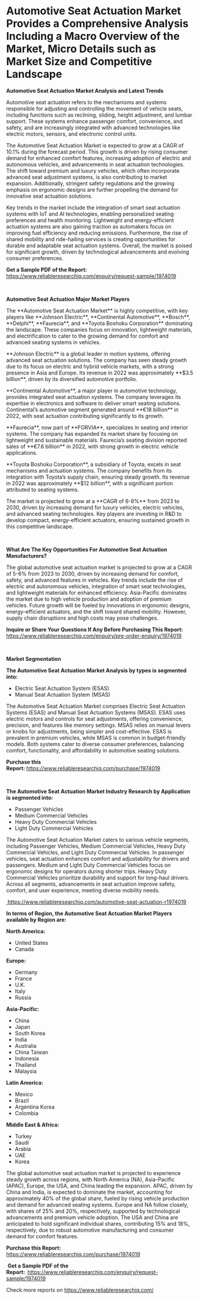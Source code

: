 <p><h1>Automotive Seat Actuation Market Provides a Comprehensive Analysis Including a Macro Overview of the Market, Micro Details such as Market Size and Competitive Landscape</h1></p><p><strong>Automotive Seat Actuation Market Analysis and Latest Trends</strong></p>
<p><p>Automotive seat actuation refers to the mechanisms and systems responsible for adjusting and controlling the movement of vehicle seats, including functions such as reclining, sliding, height adjustment, and lumbar support. These systems enhance passenger comfort, convenience, and safety, and are increasingly integrated with advanced technologies like electric motors, sensors, and electronic control units.</p><p>The Automotive Seat Actuation Market is expected to grow at a CAGR of 10.1% during the forecast period. This growth is driven by rising consumer demand for enhanced comfort features, increasing adoption of electric and autonomous vehicles, and advancements in seat actuation technologies. The shift toward premium and luxury vehicles, which often incorporate advanced seat adjustment systems, is also contributing to market expansion. Additionally, stringent safety regulations and the growing emphasis on ergonomic designs are further propelling the demand for innovative seat actuation solutions.</p><p>Key trends in the market include the integration of smart seat actuation systems with IoT and AI technologies, enabling personalized seating preferences and health monitoring. Lightweight and energy-efficient actuation systems are also gaining traction as automakers focus on improving fuel efficiency and reducing emissions. Furthermore, the rise of shared mobility and ride-hailing services is creating opportunities for durable and adaptable seat actuation systems. Overall, the market is poised for significant growth, driven by technological advancements and evolving consumer preferences.</p></p>
<p><strong>Get a Sample PDF of the Report:&nbsp;</strong> <a href="https://www.reliableresearchiq.com/enquiry/request-sample/1974019?utm_campaign=1088&utm_medium=2&utm_source=Github&utm_content=ia&utm_term=24012025&utm_id=automotive-seat-actuation">https://www.reliableresearchiq.com/enquiry/request-sample/1974019</a></p>
<p>&nbsp;</p>
<p><strong>Automotive Seat Actuation Major Market Players</strong></p>
<p><p>The **Automotive Seat Actuation Market** is highly competitive, with key players like **Johnson Electric**, **Continental Automotive**, **Bosch**, **Delphi**, **Faurecia**, and **Toyota Boshoku Corporation** dominating the landscape. These companies focus on innovation, lightweight materials, and electrification to cater to the growing demand for comfort and advanced seating systems in vehicles.</p><p>**Johnson Electric** is a global leader in motion systems, offering advanced seat actuation solutions. The company has seen steady growth due to its focus on electric and hybrid vehicle markets, with a strong presence in Asia and Europe. Its revenue in 2022 was approximately **$3.5 billion**, driven by its diversified automotive portfolio.</p><p>**Continental Automotive**, a major player in automotive technology, provides integrated seat actuation systems. The company leverages its expertise in electronics and software to deliver smart seating solutions. Continental’s automotive segment generated around **€18 billion** in 2022, with seat actuation contributing significantly to its growth.</p><p>**Faurecia**, now part of **FORVIA**, specializes in seating and interior systems. The company has expanded its market share by focusing on lightweight and sustainable materials. Faurecia’s seating division reported sales of **€7.6 billion** in 2022, with strong growth in electric vehicle applications.</p><p>**Toyota Boshoku Corporation**, a subsidiary of Toyota, excels in seat mechanisms and actuation systems. The company benefits from its integration with Toyota’s supply chain, ensuring steady growth. Its revenue in 2022 was approximately **$12 billion**, with a significant portion attributed to seating systems.</p><p>The market is projected to grow at a **CAGR of 6-8%** from 2023 to 2030, driven by increasing demand for luxury vehicles, electric vehicles, and advanced seating technologies. Key players are investing in R&D to develop compact, energy-efficient actuators, ensuring sustained growth in this competitive landscape.</p></p>
<p>&nbsp;</p>
<p><strong>What Are The Key Opportunities For Automotive Seat Actuation Manufacturers?</strong></p>
<p><p>The global automotive seat actuation market is projected to grow at a CAGR of 5-6% from 2023 to 2030, driven by increasing demand for comfort, safety, and advanced features in vehicles. Key trends include the rise of electric and autonomous vehicles, integration of smart seat technologies, and lightweight materials for enhanced efficiency. Asia-Pacific dominates the market due to high vehicle production and adoption of premium vehicles. Future growth will be fueled by innovations in ergonomic designs, energy-efficient actuators, and the shift toward shared mobility. However, supply chain disruptions and high costs may pose challenges.</p></p>
<p><strong>Inquire or Share Your Questions If Any Before Purchasing This Report:</strong> <a href="https://www.reliableresearchiq.com/enquiry/pre-order-enquiry/1974019?utm_campaign=1088&utm_medium=2&utm_source=Github&utm_content=ia&utm_term=24012025&utm_id=automotive-seat-actuation">https://www.reliableresearchiq.com/enquiry/pre-order-enquiry/1974019</a></p>
<p>&nbsp;</p>
<p><strong>Market Segmentation</strong></p>
<p><strong>The Automotive Seat Actuation Market Analysis by types is segmented into:</strong></p>
<p><ul><li>Electric Seat Actuation System (ESAS)</li><li>Manual Seat Actuation System (MSAS)</li></ul></p>
<p><p>The Automotive Seat Actuation Market comprises Electric Seat Actuation Systems (ESAS) and Manual Seat Actuation Systems (MSAS). ESAS uses electric motors and controls for seat adjustments, offering convenience, precision, and features like memory settings. MSAS relies on manual levers or knobs for adjustments, being simpler and cost-effective. ESAS is prevalent in premium vehicles, while MSAS is common in budget-friendly models. Both systems cater to diverse consumer preferences, balancing comfort, functionality, and affordability in automotive seating solutions.</p></p>
<p><strong>Purchase this Report:&nbsp;</strong><a href="https://www.reliableresearchiq.com/purchase/1974019?utm_campaign=1088&utm_medium=2&utm_source=Github&utm_content=ia&utm_term=24012025&utm_id=automotive-seat-actuation">https://www.reliableresearchiq.com/purchase/1974019</a></p>
<p>&nbsp;</p>
<p><strong>The Automotive Seat Actuation Market Industry Research by Application is segmented into:</strong></p>
<p><ul><li>Passenger Vehicles</li><li>Medium Commercial Vehicles</li><li>Heavy Duty Commercial Vehicles</li><li>Light Duty Commercial Vehicles</li></ul></p>
<p><p>The Automotive Seat Actuation Market caters to various vehicle segments, including Passenger Vehicles, Medium Commercial Vehicles, Heavy Duty Commercial Vehicles, and Light Duty Commercial Vehicles. In passenger vehicles, seat actuation enhances comfort and adjustability for drivers and passengers. Medium and Light Duty Commercial Vehicles focus on ergonomic designs for operators during shorter trips. Heavy Duty Commercial Vehicles prioritize durability and support for long-haul drivers. Across all segments, advancements in seat actuation improve safety, comfort, and user experience, meeting diverse mobility needs.</p></p>
<p><a href="https://www.reliableresearchiq.com/automotive-seat-actuation-r1974019?utm_campaign=1088&utm_medium=2&utm_source=Github&utm_content=ia&utm_term=24012025&utm_id=automotive-seat-actuation">&nbsp;https://www.reliableresearchiq.com/automotive-seat-actuation-r1974019</a></p>
<p><strong>In terms of Region, the Automotive Seat Actuation Market Players available by Region are:</strong></p>
<p>
    <p> <strong> North America: </strong>
        <ul>
            <li>United States</li>
            <li>Canada</li>
        </ul>
        </p> 
    <p> <strong> Europe: </strong>
        <ul>
            <li>Germany</li>
            <li>France</li>
            <li>U.K.</li>
            <li>Italy</li>
            <li>Russia</li>
        </ul>
        </p> 
    <p> <strong> Asia-Pacific: </strong>
        <ul>
            <li>China</li>
            <li>Japan</li>
            <li>South Korea</li>
            <li>India</li>
            <li>Australia</li>
            <li>China Taiwan</li>
            <li>Indonesia</li>
            <li>Thailand</li>
            <li>Malaysia</li>
        </ul>
        </p> 
    <p> <strong> Latin America: </strong>
        <ul>
            <li>Mexico</li>
            <li>Brazil</li>
            <li>Argentina Korea</li>
            <li>Colombia</li>
        </ul>
        </p> 
    <p> <strong> Middle East & Africa: </strong>
        <ul>
            <li>Turkey</li>
            <li>Saudi</li>
            <li>Arabia</li>
            <li>UAE</li>
            <li>Korea</li>
        </ul>
    </p>
    </p>
<p><p>The global automotive seat actuation market is projected to experience steady growth across regions, with North America (NA), Asia-Pacific (APAC), Europe, the USA, and China leading the expansion. APAC, driven by China and India, is expected to dominate the market, accounting for approximately 40% of the global share, fueled by rising vehicle production and demand for advanced seating systems. Europe and NA follow closely, with shares of 25% and 20%, respectively, supported by technological advancements and premium vehicle adoption. The USA and China are anticipated to hold significant individual shares, contributing 15% and 18%, respectively, due to robust automotive manufacturing and consumer demand for comfort features.</p></p>
<p><strong>Purchase this Report: </strong><a href="https://www.reliableresearchiq.com/purchase/1974019?utm_campaign=1088&utm_medium=2&utm_source=Github&utm_content=ia&utm_term=24012025&utm_id=automotive-seat-actuation">https://www.reliableresearchiq.com/purchase/1974019</a></p>
<p>&nbsp;<strong>Get a Sample PDF of the Report:&nbsp;&nbsp;</strong><a href="https://www.reliableresearchiq.com/enquiry/request-sample/1974019?utm_campaign=1088&utm_medium=2&utm_source=Github&utm_content=ia&utm_term=24012025&utm_id=automotive-seat-actuation">https://www.reliableresearchiq.com/enquiry/request-sample/1974019</a></p>
<p><strong></strong></p>
<p>Check more reports on <a href="https://www.reliableresearchiq.com/?utm_campaign=1088&utm_medium=2&utm_source=Github&utm_content=ia&utm_term=24012025&utm_id=automotive-seat-actuation">https://www.reliableresearchiq.com/</a></p>